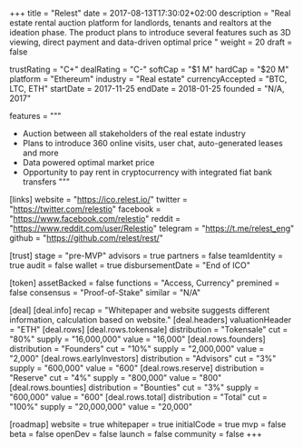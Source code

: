 +++
title = "Relest"
date = 2017-08-13T17:30:02+02:00
description = "Real estate rental auction platform for landlords, tenants and realtors at the ideation phase. The product plans to introduce several features such as 3D viewing, direct payment and data-driven optimal price  "
weight = 20
draft = false

trustRating = "C+"
dealRating = "C-"
softCap = "$1 M"
hardCap = "$20 M"
platform = "Ethereum"
industry = "Real estate"
currencyAccepted = "BTC, LTC, ETH"
startDate = 2017-11-25
endDate = 2018-01-25
founded = "N/A, 2017"

features = """
- Auction between all stakeholders of the real estate industry
- Plans to introduce 360 online visits, user chat, auto-generated leases and more
- Data powered optimal market price
- Opportunity to pay rent in cryptocurrency with integrated fiat bank transfers
"""

[links]
  website = "https://ico.relest.io/"
  twitter = "https://twitter.com/relestio"
  facebook = "https://www.facebook.com/relestio"
  reddit = "https://www.reddit.com/user/Relestio"
  telegram = "https://t.me/relest_eng"
  github = "https://github.com/relest/rest/"

[trust]
  stage = "pre-MVP"
  advisors = true
  partners = false
  teamIdentity = true
  audit = false
  wallet = true
  disbursementDate = "End of ICO"

[token]
  assetBacked = false
  functions = "Access, Currency"
  premined = false
  consensus = "Proof-of-Stake"
  similar = "N/A"

[deal]
[deal.info]
    recap = "Whitepaper and website suggests different information, calculation based on website."
  [deal.headers]
    valuationHeader = "ETH"
  [deal.rows]
    [deal.rows.tokensale]
      distribution = "Tokensale"
      cut = "80%"
      supply = "16,000,000"
      value = "16,000"
    [deal.rows.founders]
      distribution = "Founders"
      cut = "10%"
      supply = "2,000,000"
      value = "2,000"
    [deal.rows.earlyInvestors]
      distribution = "Advisors"
      cut = "3%"
      supply = "600,000"
      value = "600"
     [deal.rows.reserve]
      distribution = "Reserve"
      cut = "4%"
      supply = "800,000"
      value = "800"
    [deal.rows.bounties]
      distribution = "Bounties"
      cut = "3%"
      supply = "600,000"
      value = "600"
    [deal.rows.total]
      distribution = "Total"
      cut = "100%"
      supply = "20,000,000"
      value = "20,000"
     

[roadmap]
  website = true
  whitepaper = true
  initialCode = true
  mvp = false
  beta = false
  openDev = false
  launch = false
  community = false
+++
